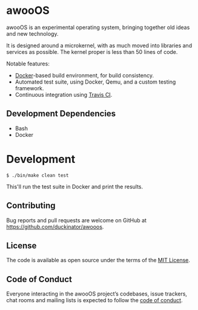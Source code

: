 # awooOS

awooOS is an experimental operating system, bringing together old ideas and
new technology.

It is designed around a microkernel, with as much moved into libraries
and services as possible. The kernel proper is less than 50 lines of code.

Notable features:

* [Docker](https://docker.com)-based build environment, for build consistency.
* Automated test suite, using Docker, Qemu, and a custom testing framework.
* Continuous integration using [Travis CI](https://travis-ci.org/).

## Development Dependencies

* Bash
* Docker

# Development

    $ ./bin/make clean test

This'll run the test suite in Docker and print the results.

## Contributing

Bug reports and pull requests are welcome on GitHub at
https://github.com/duckinator/awooos.

## License

The code is available as open source under the terms of the [MIT License](https://opensource.org/licenses/MIT).

## Code of Conduct

Everyone interacting in the awooOS project’s codebases, issue trackers, chat rooms and mailing lists is expected to follow the [code of conduct](https://github.com/duckinator/awooos/blob/master/CODE_OF_CONDUCT.md).

